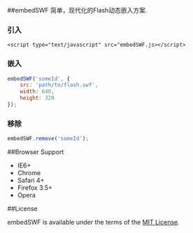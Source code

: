 ##embedSWF
简单，现代化的Flash动态嵌入方案.

### 引入

	<script type="text/javascript" src="embedSWF.js></script>

### 嵌入

``` js
embedSWF('someId', {
    src: 'path/to/flash.swf',
    width: 640,
    height: 320
});
```

### 移除

``` js
embedSWF.remove('someId');
```

##Browser Support

  * IE6+
  * Chrome
  * Safari 4+
  * Firefox 3.5+
  * Opera

  
##License

embedSWF is available under the terms of the [MIT License](https://github.com/niceue/embedSWF/blob/master/LICENSE.txt).